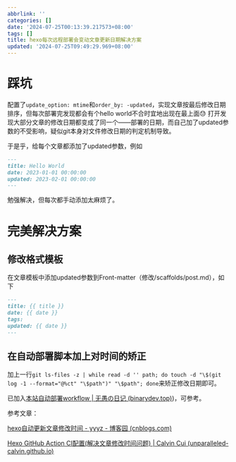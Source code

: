 ```yaml
---
abbrlink: ''
categories: []
date: '2024-07-25T00:13:39.217573+08:00'
tags: []
title: hexo每次远程部署会变动文章更新日期解决方案
updated: '2024-07-25T09:49:29.969+08:00'
---
```

# 踩坑

配置了`update_option: mtime`和`order_by: -updated`，实现文章按最后修改日期排序，但每次部署完发现都会有个hello world不合时宜地出现在最上面😓 打开发现大部分文章的修改日期都变成了同一个——部署的日期，而自己加了updated参数的不受影响，疑似git本身对文件修改日期的判定机制导致。

于是乎，给每个文章都添加了updated参数，例如

```markdown
---
title: Hello World
date: 2023-01-01 00:00:00
updated: 2023-02-01 00:00:00
---
```

勉强解决，但每次都手动添加太麻烦了。

# 完美解决方案

## 修改格式模板

在文章模板中添加updated参数到Front-matter（修改/scaffolds/post.md），如下

```markdown
---
title: {{ title }}
date: {{ date }}
tags:
updated: {{ date }}
---
```

## 在自动部署脚本加上对时间的矫正

加上一行`git ls-files -z | while read -d '' path; do touch -d "\$(git log -1 --format="@%ct" "\$path")" "\$path"; done`来矫正修改日期即可。

已加入[本站自动部署workflow | 无愚の日记 (binarydev.top)](https://blog.binarydev.top/posts/2024/04/13/27508/))，可参考。

参考文章：

[hexo自动更新文章修改时间 - yyyz - 博客园 (cnblogs.com)](https://www.cnblogs.com/yyyzyyyz/p/15792199.html)

[Hexo GitHub Action CI配置(解决文章修改时间问题) | Calvin Cui (unparalleled-calvin.github.io)](https://unparalleled-calvin.github.io/Blog/2022/10/14/Hexo-GitHub-Action-CI%E9%85%8D%E7%BD%AE(%E8%A7%A3%E5%86%B3%E6%96%87%E7%AB%A0%E4%BF%AE%E6%94%B9%E6%97%B6%E9%97%B4%E9%97%AE%E9%A2%98)/)
